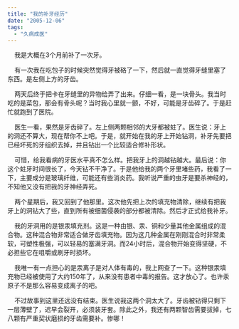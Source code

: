 ```yaml
---
title: "我的补牙经历"
date: "2005-12-06"
tags: 
  - "久病成医"
---
```


    我是大概在3个月前补了一次牙。

    有一次我在吃包子的时候突然觉得牙被硌了一下，然后就一直觉得牙缝里塞了东西。是左侧上方的牙齿。

    两天后终于把卡在牙缝里的异物给弄了出来。仔细一看，是一块骨头。我当时吃的是菜包，那会有骨头呢？当时我心里就一颤，不好，可能是牙齿碎了。于是赶忙就跑到了医院。

    医生一看，果然是牙齿碎了。左上侧两颗相邻的大牙都被蛀了。医生说：牙上的洞还不算大，现在帮你不上吧。于是，就开始在我的牙上开始钻洞，补牙先要把已经坏死的牙组织去掉，并且钻出一个比较适合修补形状。

    可惜，给我看病的牙医水平真不怎么样。把我牙上的洞越钻越大。最后说：你这个蛀牙时间很长了，今天钻不干净了。于是他给我的两个牙里堵些药，我看了一下，主要成分是玻璃纤维，可能还有些消炎药。我听说严重的虫牙是要杀神经的，不知他又没有把我的牙神经弄死。

    两个星期后，我又回到了他那里。这次他先把上次的填充物清除，继续有把我牙上的洞钻大了些，直到所有被细菌侵袭的部分都被清除。然后才正式给我补牙。

    我的牙洞用的是银汞填充剂。这是一种由银、汞、铜和少量其他金属组成的混合物。这种混合物非常适合做牙齿填充物。因为这几种金属在刚刚混合时非常柔软，可塑性极强，可以轻易的塞满牙洞。而24小时后，混合物开始变得坚硬，不必担些它在咀嚼或刷牙时损坏。

    我唯一有一点担心的是汞离子是对人体有毒的，我上网查了一下。这种银汞填充物已经被使用了大约150年了，从来没有患者中毒的报告。这才放心了。也许汞原子不是那么容易变成离子的吧。

    不过故事到这里还远没有结束。医生说我这两个洞太大了。牙齿被钻得只剩下一层薄壁了，迟早会裂开，必须装牙套。除此之外，我还有两颗智齿需要拔掉，七八颗有严重契状磨损的牙齿需要补。惨哪！
